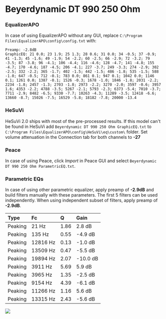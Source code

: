 # Beyerdynamic DT 990 250 Ohm

### EqualizerAPO
In case of using EqualizerAPO without any GUI, replace `C:\Program Files\EqualizerAPO\config\config.txt`
with:
```
Preamp: -2.8dB
GraphicEQ: 21 0.0; 23 1.9; 25 1.3; 28 0.6; 31 0.0; 34 -0.5; 37 -0.9; 41 -1.3; 45 -1.6; 49 -1.9; 54 -2.2; 60 -2.5; 66 -2.9; 72 -3.2; 79 -3.5; 87 -3.8; 96 -4.1; 106 -4.4; 116 -4.6; 128 -4.7; 141 -4.8; 155 -4.7; 170 -4.6; 187 -4.5; 206 -4.1; 227 -3.7; 249 -3.3; 274 -2.9; 302 -2.5; 332 -2.2; 365 -1.7; 402 -1.5; 442 -1.5; 486 -1.8; 535 -1.5; 588 -1.0; 647 -0.5; 712 -0.1; 783 0.0; 861 0.1; 947 0.1; 1042 0.0; 1146 0.1; 1261 0.0; 1387 -0.1; 1526 -0.3; 1678 -1.0; 1846 -1.8; 2031 -2.2; 2234 -1.8; 2457 -1.3; 2703 -1.8; 2973 -2.2; 3270 -2.0; 3597 -0.6; 3957 1.6; 4353 -2.2; 4788 -3.5; 5267 -2.1; 5793 -2.3; 6373 -5.4; 7010 -3.7; 7711 -2.9; 8482 -6.5; 9330 -7.7; 10263 -4.3; 11289 -3.5; 12418 -6.6; 13660 -8.7; 15026 -7.5; 16529 -5.8; 18182 -7.8; 20000 -13.4
```

### HeSuVi
HeSuVi 2.0 ships with most of the pre-processed results. If this model can't be found in HeSuVi add
`Beyerdynamic DT 990 250 Ohm GraphicEQ.txt` to `C:\Program Files\EqualizerAPO\config\HeSuVi\eq\custom\` folder.
Set volume attenuation in the Connection tab for both channels to **-27**

### Peace
In case of using Peace, click *Import* in Peace GUI and select `Beyerdynamic DT 990 250 Ohm ParametricEQ.txt`.

### Parametric EQs
In case of using other parametric equalizer, apply preamp of **-2.9dB** and build filters manually
with these parameters. The first 5 filters can be used independently.
When using independent subset of filters, apply preamp of **-2.9dB**.

| Type    | Fc       |    Q | Gain     |
|:--------|:---------|:-----|:---------|
| Peaking | 21 Hz    | 1.86 | 2.8 dB   |
| Peaking | 135 Hz   | 0.55 | -4.9 dB  |
| Peaking | 12816 Hz | 0.13 | -1.0 dB  |
| Peaking | 13509 Hz | 0.47 | -5.5 dB  |
| Peaking | 19894 Hz | 2.07 | -10.0 dB |
| Peaking | 3911 Hz  | 5.69 | 5.9 dB   |
| Peaking | 3965 Hz  | 1.35 | -2.5 dB  |
| Peaking | 9154 Hz  | 4.39 | -6.1 dB  |
| Peaking | 11266 Hz | 1.16 | 5.6 dB   |
| Peaking | 13315 Hz | 2.43 | -5.6 dB  |

![](https://raw.githubusercontent.com/jaakkopasanen/AutoEq/master/results/rtings/avg/Beyerdynamic%20DT%20990%20250%20Ohm/Beyerdynamic%20DT%20990%20250%20Ohm.png)